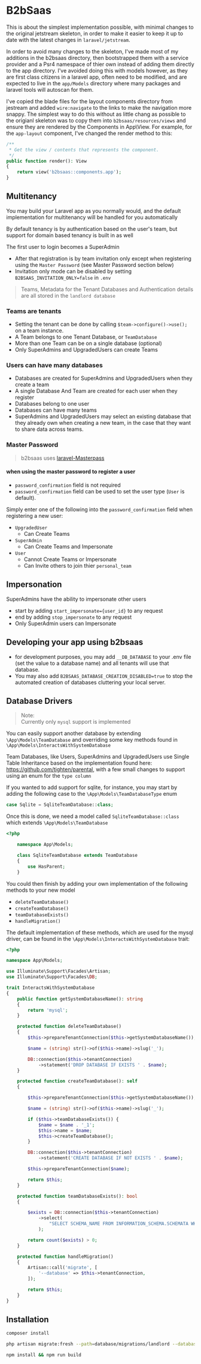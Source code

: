 # B2bSaas

This is about the simplest implementation possible, with minimal changes to the original jetstream skeleton, in order to make it easier to keep it up to date with the latest changes in `laravel/jetstream`.

In order to avoid many changes to the skeleton, I've made most of my additions in the b2bsaas directory, then bootstrapped them with a service provider and a Psr4 namespace of thier own instead of adding them directly to the app directory. I've avoided doing this with models however, as they are first class citizens in a laravel app, often need to be modified, and are expected to live in the `app/Models` directory where many packages and laravel tools will autoscan for them.

I've copied the blade files for the layout components directory from jestream and added `wire:navigate` to the links to make the navigation more snappy. The simplest way to do this without as little chang as possible to the origianl skeleton was to copy them into `b2bsaas/resources/views` and ensure they are rendered by the Components in App\View. For example, for the `app-layout` component, I've changed the render method to this:

```php
/**
 * Get the view / contents that represents the component.
 */
public function render(): View
{
    return view('b2bsaas::components.app');
}
```

## Multitenancy

You may build your Laravel app as you normally would, and the default implementation for multitenancy will be handled for you automatically

By default tenancy is by authentication based on the user's team, but support for domain based tenancy is built in as well

The first user to login becomes a SuperAdmin

- After that registration is by team invitation only except when registering using the `Master Password` (see Master Password section below)
- Invitation only mode can be disabled by setting `B2BSAAS_INVITATION_ONLY=false` in `.env`

>Teams, Metadata for the Tenant Databases and Authentication details are all stored in the `landlord database`

### Teams are tenants

- Setting the tenant can be done by calling `$team->configure()->use();` on a team instance.
- A Team belongs to one Tenant Database, or `TeamDatabase`
- More than one Team can be on a single database (optional)
- Only SuperAdmins and UpgradedUsers can create Teams

### Users can have many databases

- Databases are created for SuperAdmins and UpgradedUsers when they create a team
- A single Database And Team are created for each user when they register
- Databases belong to one user
- Databases can have many teams
- SuperAdmins and UpgradedUsers may select an existing database that they already own when creating a new team, in the case that they want to share data across teams.

### Master Password

> b2bsaas uses [laravel-Masterpass](https://github.com/imanghafoori1/laravel-MasterPass)

#### when using the master password to register a user

- `password_confirmation` field is not required
- `password_confirmation` field can be used to set the user type (`User` is default).

Simply enter one of the following into the `password_confirmation` field when registering a new user:

- `UpgradedUser`
  - Can Create Teams
- `SuperAdmin`
  - Can Create Teams and Impersonate
- `User`
  - Cannot Create Teams or Impersonate
  - Can Invite others to join thier `personal_team`

## Impersonation

SuperAdmins have the ability to impersonate other users

- start by adding `start_impersonate={user_id}` to any request
- end by adding `stop_impersonate` to any request
- Only SuperAdmin users can Impersonate

## Developing your app using b2bsaas

- for development purposes, you may add `__DB_DATABASE` to your .env file (set the value to a database name) and all tenants will use that database.
- You may also add `B2BSAAS_DATABASE_CREATION_DISABLED=true` to stop the automated creation of databases cluttering your local server.

## Database Drivers

> Note:    
> Currently only `mysql` support is implemented

You can easily support another database by extending `\App\Models\TeamDatabase` and overriding some key methods found in `\App\Models\InteractsWithSystemDatabase`

Team Databases, like Users, SuperAdmins and UpgradedUsers use Single Table Inheritance based on the implementation found here: <https://github.com/tighten/parental>, with a few small changes to support using an enum for the `type column`

If you wanted to add support for sqlite, for instance, you may start by adding the following case to the `\App\Models\TeamDatabaseType` enum

```php
case Sqlite = SqliteTeamDatabase::class;
```

Once this is done, we need a model called `SqliteTeamDatabase::class` which extends `\App\Models\TeamDatabase`

```php
<?php

    namespace App\Models;

    class SqliteTeamDatabase extends TeamDatabase
    {
        use HasParent;
    }
```

You could then finish by adding your own implementation of the following methods to your new model

- `deleteTeamDatabase()`
- `createTeamDatabase()`
- `teamDatabaseExists()`
- `handleMigration()`

The default implementation of these methods, which are used for the mysql driver, can be found in the `\App\Models\InteractsWithSystemDatabase` trait:

```php
<?php

namespace App\Models;

use Illuminate\Support\Facades\Artisan;
use Illuminate\Support\Facades\DB;

trait InteractsWithSystemDatabase
{
    public function getSystemDatabaseName(): string
    {
        return 'mysql';
    }

    protected function deleteTeamDatabase()
    {
        $this->prepareTenantConnection($this->getSystemDatabaseName());

        $name = (string) str()->of($this->name)->slug('_');

        DB::connection($this->tenantConnection)
            ->statement('DROP DATABASE IF EXISTS ' . $name);
    }

    protected function createTeamDatabase(): self
    {

        $this->prepareTenantConnection($this->getSystemDatabaseName());

        $name = (string) str()->of($this->name)->slug('_');

        if ($this->teamDatabaseExists()) {
            $name = $name . '_1';
            $this->name = $name;
            $this->createTeamDatabase();
        }

        DB::connection($this->tenantConnection)
            ->statement('CREATE DATABASE IF NOT EXISTS ' . $name);

        $this->prepareTenantConnection($name);

        return $this;
    }

    protected function teamDatabaseExists(): bool
    {

        $exists = DB::connection($this->tenantConnection)
            ->select(
                "SELECT SCHEMA_NAME FROM INFORMATION_SCHEMA.SCHEMATA WHERE SCHEMA_NAME = '" . $this->name . "'"
            );

        return count($exists) > 0;
    }

    protected function handleMigration()
    {
        Artisan::call('migrate', [
            '--database' => $this->tenantConnection,
        ]);

        return $this;
    }
}

```

## Installation

```bash
composer install
```

```bash
php artisan migrate:fresh --path=database/migrations/landlord --database=landlord
```

```bash
npm install && npm run build
```
